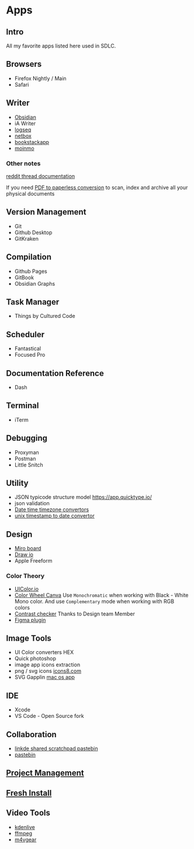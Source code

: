 # Apps

## Intro

All my favorite apps listed here used in SDLC.

## Browsers

- Firefox Nightly / Main
- Safari 

## Writer

- [Obsidian](https://obsidian.md/)
- iA Writer
- [logseq](https://logseq.com/downloads)
- [netbox](https://docs.netbox.dev/en/stable/)
- [bookstackapp](https://www.bookstackapp.com/)
- [moinmo](https://moinmo.in/) 

### Other notes

[reddit thread documentation](https://www.reddit.com/r/selfhosted/comments/160pxx1/what_do_you_use_for_documentation_or_notes/)

If you need [PDF to paperless conversion](https://github.com/paperless-ngx/paperless-ngx) to scan, index and archive all your physical documents

## Version Management

- Git
- Github Desktop
- GitKraken

## Compilation

- Github Pages
- GitBook
- Obsidian Graphs

## Task Manager

- Things by Cultured Code

## Scheduler

- Fantastical
- Focused Pro

## Documentation Reference

- Dash

## Terminal

- iTerm

## Debugging 

- Proxyman
- Postman
- Little Snitch

## Utility

- JSON typicode structure model https://app.quicktype.io/
- json validation
- [Date time timezone convertors](https://time.lol/#2001-09-11T12:14:00-00:00) 
- [unix timestamp to date convertor](https://www.timestamp-converter.com/)

## Design

- [Miro board](https://miro.com/)
- [Draw io](https://www.drawio.com/)
- Apple Freeform

### Color Theory

- [UIColor.io](https://www.uicolor.io/)
- [Color Wheel Canva](https://www.canva.com/colors/color-wheel/) Use `Monochromatic` when working with Black - White Mono color. And use `Complementary` mode when working with RGB colors
- [Contrast checker](https://webaim.org/resources/contrastchecker/) Thanks to Design team Member
- [Figma plugin](https://www.figma.com/community/plugin/748533339900865323) 

## Image Tools

- UI Color converters HEX 
- Quick photoshop
- image app icons extraction
- png / svg icons [icons8.com](http://icons8.com)
- SVG Gapplin [mac os app](https://apps.apple.com/us/app/gapplin/id768053424?mt=12?ls=1)

## IDE

- Xcode
- VS Code - Open Source fork

## Collaboration

- [linkde shared scratchpad pastebin](https://linkode.org) 
- [pastebin](https://pastebin.com/) 

## [Project Management](project_management.md)

## [Fresh Install](../os/mac/fresh_install.md)

## Video Tools

- [kdenlive](https://kdenlive.org/en/features/) 
- [ffmpeg](https://ffmpeg.org/)
- [m4vgear](https://www.m4vgear.com/m4vgear-for-windows.html)
